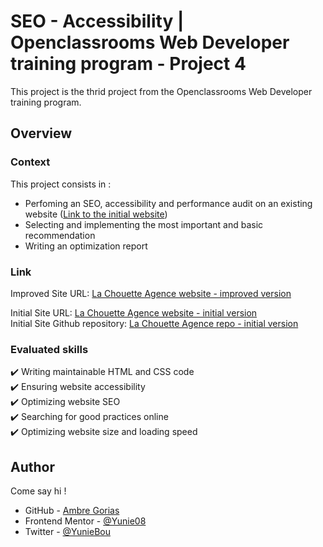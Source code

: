 
# SEO - Accessibility | Openclassrooms Web Developer training program - Project 4

This project is the thrid project from the Openclassrooms Web Developer training program.


## Overview
### Context

This project consists in :
- Perfoming an SEO, accessibility and performance audit on an existing website ([Link to the initial website](https://yunie08.github.io/LaChouetteAgence-starting-website/))
- Selecting and implementing the most important and basic recommendation
- Writing an optimization report

### Link

Improved Site URL: [La Chouette Agence website - improved version](https://yunie08.github.io/LaChouetteAgence-website/)  

Initial Site URL: [La Chouette Agence website - initial version](https://yunie08.github.io/LaChouetteAgence-starting-website/)  
Initial Site Github repository: [La Chouette Agence repo - initial version](https://github.com/Yunie08/LaChouetteAgence-starting-website.git)  


### Evaluated skills
:heavy_check_mark:  Writing maintainable HTML and CSS code  
:heavy_check_mark:  Ensuring website accessibility  
:heavy_check_mark:  Optimizing website SEO  
:heavy_check_mark:  Searching for good practices online  
:heavy_check_mark:  Optimizing website size and loading speed  


## Author

Come say hi ! 

- GitHub - [Ambre Gorias](https://github.com/Yunie08)
- Frontend Mentor - [@Yunie08](https://www.frontendmentor.io/profile/Yunie08)
- Twitter - [@YunieBou](https://www.twitter.com/YunieBou)
